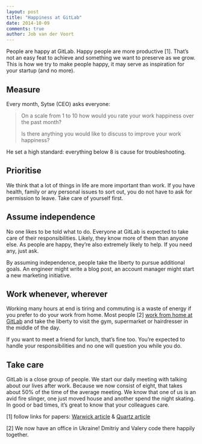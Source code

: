 ```yaml
---
layout: post
title: "Happiness at GitLab"
date: 2014-10-09
comments: true
author: Job van der Voort
---
```


People are happy at GitLab. Happy people are more productive [1].
That’s not an easy feat to achieve and something we want to preserve as we grow.
This is how we try to make people happy, it may serve as inspiration for your startup (and no more).

<!--more-->

## Measure

Every month, Sytse (CEO) asks everyone:

> On a scale from 1 to 10 how would you rate your work happiness over the past month?
>
> Is there anything you would like to discuss to improve your work happiness?

He set a high standard: everything below 8 is cause for troubleshooting.

## Prioritise

We think that a lot of things in life are more important than work.
If you have health, family or any personal issues to sort out, you do not have to ask for permission to leave.
Take care of yourself first.

## Assume independence

No one likes to be told what to do.
Everyone at GitLab is expected to take care of their responsibilities.
Likely, they know more of them than anyone else.
As people are happy, they’re also extremely likely to help.
If you need any, just ask.

By assuming independence, people take the liberty to pursue additional goals.
An engineer might write a blog post, an account manager might start a new marketing initiative.

## Work whenever, wherever

Working many hours at end is tiring and commuting is a waste of energy if you prefer to do your work from home.
Most people [2]  [work from home at GitLab](https://about.gitlab.com/2014/07/03/how-gitlab-works-remotely/) and take the liberty to visit the gym, supermarket or hairdresser in the middle of the day.

If you want to meet a friend for lunch, that’s fine too.
You’re expected to handle your responsibilities and no one will question you while you do.

## Take care

GitLab is a close group of people.
We start our daily meeting with talking about our lives after work.
Because we now consist of eight, that takes about 50% of the time of the average meeting.
We know that one of us is an avid fire slinger, one just moved house and another spend the night skating.
In good or bad times, it’s great to know that your colleagues care.

[1] follow links for papers: [Warwick article](http://www2.warwick.ac.uk/newsandevents/pressreleases/new_study_shows/) & [Quartz article](http://qz.com/190659/happy-people-are-more-productive-especially-if-you-give-them-chocolate)


[2] We now have an office in Ukraine! Dmitriy and Valery code there happily together.
